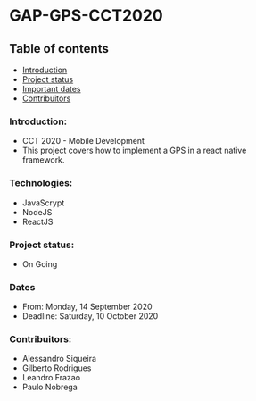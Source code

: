 # GAP-GPS-CCT2020

## Table of contents

- [Introduction](#Introduction)
- [Project status](#Project-status)
- [Important dates](#Dates)
- [Contribuitors](#Contribuitors)

### Introduction:

- CCT 2020 - Mobile Development
- This project covers how to implement a GPS in a react native framework.

### Technologies:

- JavaScrypt
- NodeJS
- ReactJS

### Project status:

- On Going

### Dates

- From: Monday, 14 September 2020
- Deadline: Saturday, 10 October 2020

### Contribuitors:

- Alessandro Siqueira
- Gilberto Rodrigues
- Leandro Frazao
- Paulo Nobrega
